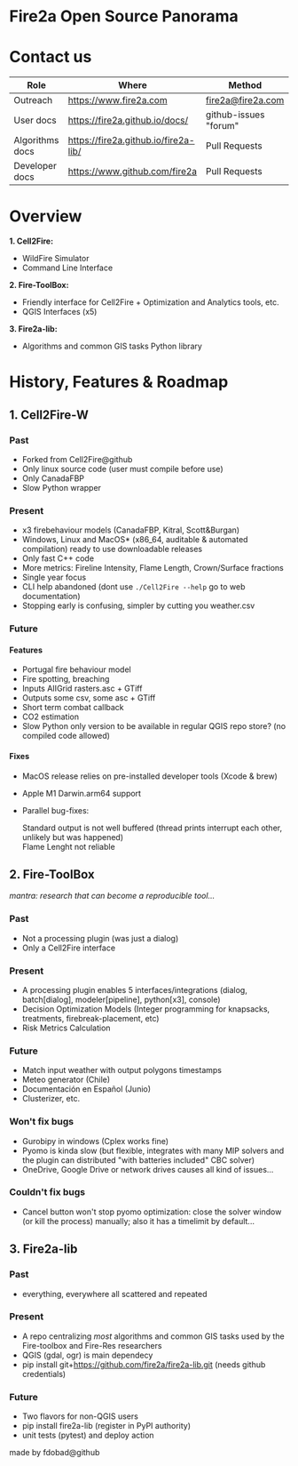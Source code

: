 <h1> Fire2a Open Source Panorama </h1>

# Contact us

| Role | Where | Method |
| --- | --- | --- | 
| Outreach |  https://www.fire2a.com | fire2a@fire2a.com | 
| User docs |  https://fire2a.github.io/docs/ | github-issues "forum" |
| Algorithms docs |  https://fire2a.github.io/fire2a-lib/ | Pull Requests |
| Developer docs |  https://www.github.com/fire2a | Pull Requests |


# Overview
__1. Cell2Fire:__  
- WildFire Simulator  
- Command Line Interface  

__2. Fire-ToolBox:__  
- Friendly interface for Cell2Fire + Optimization and Analytics tools, etc.  
- QGIS Interfaces (x5)  

__3. Fire2a-lib:__  
- Algorithms and common GIS tasks Python library  

# History, Features & Roadmap

## 1. Cell2Fire-W

### Past
* Forked from Cell2Fire@github
* Only linux source code (user must compile before use)
* Only CanadaFBP
* Slow Python wrapper

### Present
* x3 firebehaviour models (CanadaFBP, Kitral, Scott&Burgan)
* Windows, Linux and MacOS* (x86_64, auditable & automated compilation) ready to use downloadable releases
* Only fast C++ code 
* More metrics: Fireline Intensity, Flame Length, Crown/Surface fractions
* Single year focus
* CLI help abandoned (dont use `./Cell2Fire --help` go to web documentation)
* Stopping early is confusing, simpler by cutting you weather.csv

### Future

#### Features
* Portugal fire behaviour model
* Fire spotting, breaching
* Inputs AIIGrid rasters.asc + GTiff 
* Outputs some csv, some asc + GTiff
* Short term combat callback
* CO2 estimation
* Slow Python only version to be available in regular QGIS repo store? (no compiled code allowed)

#### Fixes
* MacOS release relies on pre-installed developer tools (Xcode & brew)
* Apple M1 Darwin.arm64 support
* Parallel bug-fixes:

	Standard output is not well buffered (thread prints interrupt each other, unlikely but was happened)  
	Flame Lenght not reliable


## 2. Fire-ToolBox
_mantra: research that can become a reproducible tool..._

### Past
* Not a processing plugin (was just a dialog)
* Only a Cell2Fire interface

### Present
* A processing plugin enables 5 interfaces/integrations (dialog, batch[dialog], modeler[pipeline], python[x3], console)
* Decision Optimization Models (Integer programming for knapsacks, treatments, firebreak-placement, etc)
* Risk Metrics Calculation

### Future
* Match input weather with output polygons timestamps
* Meteo generator (Chile)
* Documentación en Español (Junio)
* Clusterizer, etc.
  
### Won't fix bugs
* Gurobipy in windows (Cplex works fine)
* Pyomo is kinda slow (but flexible, integrates with many MIP solvers and the plugin can distributed "with batteries included" CBC solver)
* OneDrive, Google Drive or network drives causes all kind of issues...

### Couldn't fix bugs
* Cancel button won't stop pyomo optimization: close the solver window (or kill the process) manually; also it has a timelimit by default...

## 3. Fire2a-lib

### Past
* everything, everywhere all scattered and repeated
  
### Present
* A repo centralizing _most_ algorithms and common GIS tasks used by the Fire-toolbox and Fire-Res researchers
* QGIS (gdal, ogr) is main dependecy
* pip install git+https://github.com/fire2a/fire2a-lib.git (needs github credentials)

### Future
* Two flavors for non-QGIS users
* pip install fire2a-lib (register in PyPI authority)
* unit tests (pytest) and deploy action

made by fdobad@github
